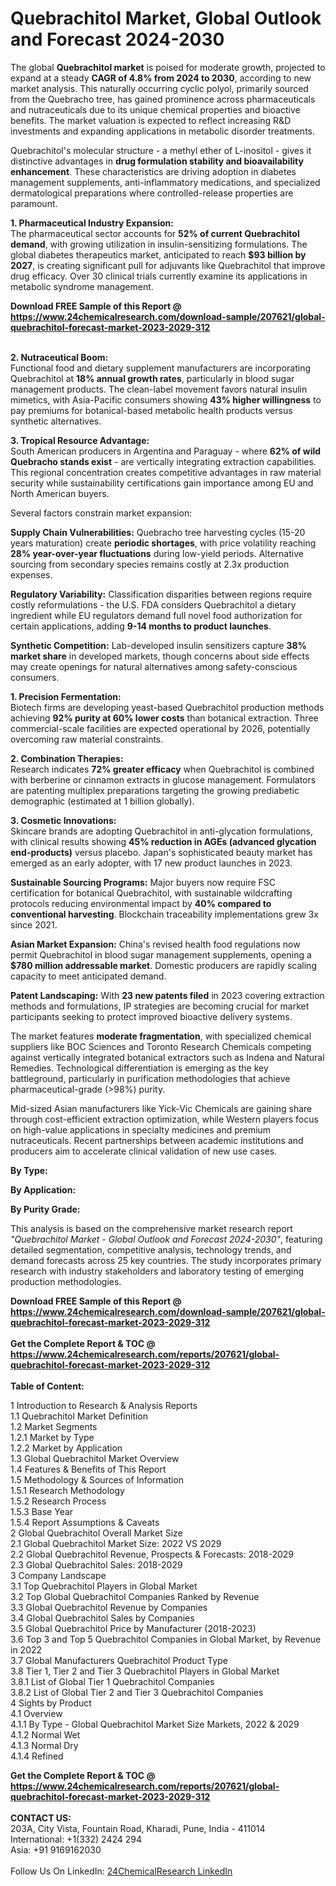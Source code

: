 <h1>Quebrachitol Market, Global Outlook and Forecast 2024-2030</h1><p>The global <strong>Quebrachitol market</strong> is poised for moderate growth, projected to expand at a steady <strong>CAGR of 4.8% from 2024 to 2030</strong>, according to new market analysis. This naturally occurring cyclic polyol, primarily sourced from the Quebracho tree, has gained prominence across pharmaceuticals and nutraceuticals due to its unique chemical properties and bioactive benefits. The market valuation is expected to reflect increasing R&amp;D investments and expanding applications in metabolic disorder treatments.</p><p>Quebrachitol's molecular structure - a methyl ether of L-inositol - gives it distinctive advantages in <strong>drug formulation stability and bioavailability enhancement</strong>. These characteristics are driving adoption in diabetes management supplements, anti-inflammatory medications, and specialized dermatological preparations where controlled-release properties are paramount.</p><p><strong>1. Pharmaceutical Industry Expansion:</strong><br>
The pharmaceutical sector accounts for <strong>52% of current Quebrachitol demand</strong>, with growing utilization in insulin-sensitizing formulations. The global diabetes therapeutics market, anticipated to reach <strong>$93 billion by 2027</strong>, is creating significant pull for adjuvants like Quebrachitol that improve drug efficacy. Over 30 clinical trials currently examine its applications in metabolic syndrome management.</p><div><b>Download FREE Sample of this Report @ 
            <a href="https://www.24chemicalresearch.com/download-sample/207621/global-quebrachitol-forecast-market-2023-2029-312">
            https://www.24chemicalresearch.com/download-sample/207621/global-quebrachitol-forecast-market-2023-2029-312</a></b></div><br><p><strong>2. Nutraceutical Boom:</strong><br>
Functional food and dietary supplement manufacturers are incorporating Quebrachitol at <strong>18% annual growth rates</strong>, particularly in blood sugar management products. The clean-label movement favors natural insulin mimetics, with Asia-Pacific consumers showing <strong>43% higher willingness</strong> to pay premiums for botanical-based metabolic health products versus synthetic alternatives.</p><p><strong>3. Tropical Resource Advantage:</strong><br>
South American producers in Argentina and Paraguay - where <strong>62% of wild Quebracho stands exist</strong> - are vertically integrating extraction capabilities. This regional concentration creates competitive advantages in raw material security while sustainability certifications gain importance among EU and North American buyers.</p><p>Several factors constrain market expansion:</p><p><strong>Supply Chain Vulnerabilities:</strong> Quebracho tree harvesting cycles (15-20 years maturation) create <strong>periodic shortages</strong>, with price volatility reaching <strong>28% year-over-year fluctuations</strong> during low-yield periods. Alternative sourcing from secondary species remains costly at 2.3x production expenses.</p><p><strong>Regulatory Variability:</strong> Classification disparities between regions require costly reformulations - the U.S. FDA considers Quebrachitol a dietary ingredient while EU regulators demand full novel food authorization for certain applications, adding <strong>9-14 months to product launches</strong>.</p><p><strong>Synthetic Competition:</strong> Lab-developed insulin sensitizers capture <strong>38% market share</strong> in developed markets, though concerns about side effects may create openings for natural alternatives among safety-conscious consumers.</p><p><strong>1. Precision Fermentation:</strong><br>
Biotech firms are developing yeast-based Quebrachitol production methods achieving <strong>92% purity at 60% lower costs</strong> than botanical extraction. Three commercial-scale facilities are expected operational by 2026, potentially overcoming raw material constraints.</p><p><strong>2. Combination Therapies:</strong><br>
Research indicates <strong>72% greater efficacy</strong> when Quebrachitol is combined with berberine or cinnamon extracts in glucose management. Formulators are patenting multiplex preparations targeting the growing prediabetic demographic (estimated at 1 billion globally).</p><p><strong>3. Cosmetic Innovations:</strong><br>
Skincare brands are adopting Quebrachitol in anti-glycation formulations, with clinical results showing <strong>45% reduction in AGEs (advanced glycation end-products)</strong> versus placebo. Japan's sophisticated beauty market has emerged as an early adopter, with 17 new product launches in 2023.</p><p><strong>Sustainable Sourcing Programs:</strong> Major buyers now require FSC certification for botanical Quebrachitol, with sustainable wildcrafting protocols reducing environmental impact by <strong>40% compared to conventional harvesting</strong>. Blockchain traceability implementations grew 3x since 2021.</p><p><strong>Asian Market Expansion:</strong> China's revised health food regulations now permit Quebrachitol in blood sugar management supplements, opening a <strong>$780 million addressable market</strong>. Domestic producers are rapidly scaling capacity to meet anticipated demand.</p><p><strong>Patent Landscaping:</strong> With <strong>23 new patents filed</strong> in 2023 covering extraction methods and formulations, IP strategies are becoming crucial for market participants seeking to protect improved bioactive delivery systems.</p><p>The market features <strong>moderate fragmentation</strong>, with specialized chemical suppliers like BOC Sciences and Toronto Research Chemicals competing against vertically integrated botanical extractors such as Indena and Natural Remedies. Technological differentiation is emerging as the key battleground, particularly in purification methodologies that achieve pharmaceutical-grade (&gt;98%) purity.</p><p>Mid-sized Asian manufacturers like Yick-Vic Chemicals are gaining share through cost-efficient extraction optimization, while Western players focus on high-value applications in specialty medicines and premium nutraceuticals. Recent partnerships between academic institutions and producers aim to accelerate clinical validation of new use cases.</p><p><strong>By Type:</strong></p><p><strong>By Application:</strong></p><p><strong>By Purity Grade:</strong></p><p>This analysis is based on the comprehensive market research report <em>"Quebrachitol Market - Global Outlook and Forecast 2024-2030"</em>, featuring detailed segmentation, competitive analysis, technology trends, and demand forecasts across 25 key countries. The study incorporates primary research with industry stakeholders and laboratory testing of emerging production methodologies.</p><div><b>Download FREE Sample of this Report @ 
            <a href="https://www.24chemicalresearch.com/download-sample/207621/global-quebrachitol-forecast-market-2023-2029-312">
            https://www.24chemicalresearch.com/download-sample/207621/global-quebrachitol-forecast-market-2023-2029-312</a></b></div><br><div><b>Get the Complete Report & TOC @ 
            <a href="https://www.24chemicalresearch.com/reports/207621/global-quebrachitol-forecast-market-2023-2029-312">
            https://www.24chemicalresearch.com/reports/207621/global-quebrachitol-forecast-market-2023-2029-312</a></b></div><br>
            <b>Table of Content:</b><p>1 Introduction to Research & Analysis Reports<br />
    1.1 Quebrachitol Market Definition<br />
    1.2 Market Segments<br />
        1.2.1 Market by Type<br />
        1.2.2 Market by Application<br />
    1.3 Global Quebrachitol Market Overview<br />
    1.4 Features & Benefits of This Report<br />
    1.5 Methodology & Sources of Information<br />
        1.5.1 Research Methodology<br />
        1.5.2 Research Process<br />
        1.5.3 Base Year<br />
        1.5.4 Report Assumptions & Caveats<br />
2 Global Quebrachitol Overall Market Size<br />
    2.1 Global Quebrachitol Market Size: 2022 VS 2029<br />
    2.2 Global Quebrachitol Revenue, Prospects & Forecasts: 2018-2029<br />
    2.3 Global Quebrachitol Sales: 2018-2029<br />
3 Company Landscape<br />
    3.1 Top Quebrachitol Players in Global Market<br />
    3.2 Top Global Quebrachitol Companies Ranked by Revenue<br />
    3.3 Global Quebrachitol Revenue by Companies<br />
    3.4 Global Quebrachitol Sales by Companies<br />
    3.5 Global Quebrachitol Price by Manufacturer (2018-2023)<br />
    3.6 Top 3 and Top 5 Quebrachitol Companies in Global Market, by Revenue in 2022<br />
    3.7 Global Manufacturers Quebrachitol Product Type<br />
    3.8 Tier 1, Tier 2 and Tier 3 Quebrachitol Players in Global Market<br />
        3.8.1 List of Global Tier 1 Quebrachitol Companies<br />
        3.8.2 List of Global Tier 2 and Tier 3 Quebrachitol Companies<br />
4 Sights by Product<br />
    4.1 Overview<br />
        4.1.1 By Type - Global Quebrachitol Market Size Markets, 2022 & 2029<br />
        4.1.2 Normal Wet<br />
        4.1.3 Normal Dry<br />
        4.1.4 Refined<br />
   </p><div><b>Get the Complete Report & TOC @ 
            <a href="https://www.24chemicalresearch.com/reports/207621/global-quebrachitol-forecast-market-2023-2029-312">
            https://www.24chemicalresearch.com/reports/207621/global-quebrachitol-forecast-market-2023-2029-312</a></b></div><br><b>CONTACT US:</b><br>
            203A, City Vista, Fountain Road, Kharadi, Pune, India - 411014<br>
            International: +1(332) 2424 294<br>
            Asia: +91 9169162030 <br><br>
            Follow Us On LinkedIn: <a href="https://www.linkedin.com/company/24chemicalresearch/">24ChemicalResearch LinkedIn</a>